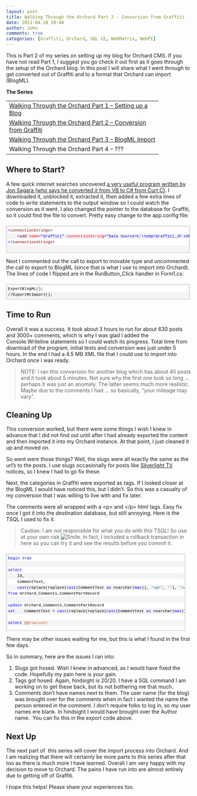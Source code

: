 ```yaml
---
layout: post
title: Walking Through the Orchard Part 2 - Conversion from Graffiti
date: 2011-04-28 20:48
author: John
comments: true
categories: [Graffiti, Orchard, SQL CE, WebMatrix, WebPI]
---
```

<p>This is Part 2 of my series on setting up my blog for Orchard CMS. If you have not read Part 1, I suggest you go check it out first as it goes through the setup of the Orchard blog. In this post I will share what I went through to get converted out of Graffiti and to a format that Orchard can import (BlogML).</p>
<p><strong>The Series</strong></p>
<table width="400" cellpadding="1" cellspacing="1" border="0">
<tbody>
<tr>
<td width="400" valign="top"><a href="/orchardpart1">Walking Through the Orchard Part 1 &ndash; Setting up a Blog</a></td>
</tr>
<tr>
<td width="400" valign="top"><a href="/orchardpart2">Walking Through the Orchard Part 2 &ndash; Conversion from Graffiti</a></td>
</tr>
<tr>
<td width="400" valign="top"><a href="/orchardpart3">Walking Through the Orchard Part 3 &ndash; BlogML Import</a></td>
</tr>
<tr>
<td width="400" valign="top">Walking Through the Orchard Part 4 &ndash; ???</td>
</tr>
</tbody>
</table>
<h2>Where to Start?</h2>
<p>A few quick internet searches uncovered <a href="https://bitbucket.org/jonsagara/graffititoblogml/overview">a very useful program written by Jon Sagara (who says he converted it from VB to C# from Curt C)</a>. I downloaded it, unblocked it, extracted it, then added a few extra lines of code to write statements to the output window so I could watch the conversion as it went. I also changed the pointer to the database for Graffiti, so it could find the file to convert. Pretty easy change to the app.config file:</p>
<div id="codeSnippetWrapper" style="text-align: left; line-height: 12pt; background-color: #f4f4f4; margin: 20px 0px 10px; width: 97.5%; font-family: 'Courier New', courier, monospace; direction: ltr; max-height: 200px; font-size: 8pt; overflow: auto; cursor: text; border: silver 1px solid; padding: 4px;">
<div id="codeSnippet" style="text-align: left; line-height: 12pt; background-color: #f4f4f4; width: 100%; font-family: 'Courier New', courier, monospace; direction: ltr; color: black; font-size: 8pt; overflow: visible; border-style: none; padding: 0px;">
<pre style="text-align: left; line-height: 12pt; background-color: white; margin: 0em; width: 100%; font-family: 'Courier New', courier, monospace; direction: ltr; color: black; font-size: 8pt; overflow: visible; border-style: none; padding: 0px;"><span style="color: #0000ff;">&lt;</span><span style="color: #800000;">connectionStrings</span><span style="color: #0000ff;">&gt;</span></pre>
<!--CRLF-->
<pre style="text-align: left; line-height: 12pt; background-color: #f4f4f4; margin: 0em; width: 100%; font-family: 'Courier New', courier, monospace; direction: ltr; color: black; font-size: 8pt; overflow: visible; border-style: none; padding: 0px;">    <span style="color: #0000ff;">&lt;</span><span style="color: #800000;">add</span> <span style="color: #ff0000;">name</span><span style="color: #0000ff;">="Graffiti"</span> <span style="color: #ff0000;">connectionString</span><span style="color: #0000ff;">="Data Source=C:\temp\Graffiti_JP.vdb3"</span><span style="color: #0000ff;">/&gt;</span></pre>
<!--CRLF-->
<pre style="text-align: left; line-height: 12pt; background-color: white; margin: 0em; width: 100%; font-family: 'Courier New', courier, monospace; direction: ltr; color: black; font-size: 8pt; overflow: visible; border-style: none; padding: 0px;"><span style="color: #0000ff;">&lt;/</span><span style="color: #800000;">connectionStrings</span><span style="color: #0000ff;">&gt;</span></pre>
<!--CRLF-->
<pre style="text-align: left; line-height: 12pt; background-color: #f4f4f4; margin: 0em; width: 100%; font-family: 'Courier New', courier, monospace; direction: ltr; color: black; font-size: 8pt; overflow: visible; border-style: none; padding: 0px;">    </pre>
<!--CRLF--></div>
</div>
<p>Next I commented out the call to export to movable type and uncommented the call to export to BlogML (since that is what I use to import into Orchard). The lines of code I flipped are in the RunButton_Click handler in Form1.cs:</p>
<div id="codeSnippetWrapper" style="text-align: left; line-height: 12pt; background-color: #f4f4f4; margin: 20px 0px 10px; width: 97.5%; font-family: 'Courier New', courier, monospace; direction: ltr; max-height: 200px; font-size: 8pt; overflow: auto; cursor: text; border: silver 1px solid; padding: 4px;">
<div id="codeSnippet" style="text-align: left; line-height: 12pt; background-color: #f4f4f4; width: 100%; font-family: 'Courier New', courier, monospace; direction: ltr; color: black; font-size: 8pt; overflow: visible; border-style: none; padding: 0px;">
<pre style="text-align: left; line-height: 12pt; background-color: white; margin: 0em; width: 100%; font-family: 'Courier New', courier, monospace; direction: ltr; color: black; font-size: 8pt; overflow: visible; border-style: none; padding: 0px;">ExportBlogML();</pre>
<!--CRLF-->
<pre style="text-align: left; line-height: 12pt; background-color: #f4f4f4; margin: 0em; width: 100%; font-family: 'Courier New', courier, monospace; direction: ltr; color: black; font-size: 8pt; overflow: visible; border-style: none; padding: 0px;">//ExportMtImport();</pre>
<!--CRLF--></div>
</div>
<h2>Time to Run</h2>
<p>Overall it was a success. It took about 3 hours to run for about 630 posts and 3000+ comments, which is why I was glad I added the Console.Writeline statements so I could watch its progress. Total time from download of the program, initial tests and conversion was just under 5 hours. In the end I had a 4.5 MB XML file that I could use to import into Orchard once I was ready.</p>
<blockquote>
<p>NOTE: I ran this conversion for another blog which has about 40 posts and it took about 5 minutes. Not sure why the first one took so long &hellip; perhaps it was just an anomaly. The latter seems much more realistic. Maybe due to the comments I had &hellip; so basically, &ldquo;your mileage may vary&rdquo;.</p>
</blockquote>
<h2>Cleaning Up</h2>
<p>This conversion worked, but there were some things I wish I knew in advance that I did not find out until after I had already exported the content and then imported it into my Orchard instance. At that point, I just cleaned it up and moved on.</p>
<p>So went were those things? Well, the slugs were all exactly the same as the url&rsquo;s to the posts. I use slugs occasionally for posts like <a href="http://silverlight.tv">Silverlight TV</a> notices, so I knew I had to go fix these.</p>
<p>Next, the categories in Graffiti were exported as tags. If I looked closer at the BlogML I would have noticed this, but I didn&rsquo;t. So this was a casualty of my conversion that I was willing to live with and fix later.</p>
<p>The comments were all wrapped with a &lt;p&gt; and &lt;/p&gt; html tags. Easy fix once I got it into the destination database, but still annoying. Here is the TSQL I used to fix it.</p>
<blockquote>
<p>Caution: I am not responsible for what you do with this TSQL! So use at your own risk <img src="http://images.johnpapa.net/wp-content/uploads/media/Windows-Live-Writer/Walking-Through-the-Orchard-Part-2--Conv_BE42/wlEmoticon-smile_2.png" alt="Smile" class="wlEmoticon wlEmoticon-smile" style="border-style: none;" />. In fact, I included a rollback transaction in here so you can try it and see the results before you commit it.</p>
</blockquote>
<div id="codeSnippetWrapper" style="text-align: left; line-height: 12pt; background-color: #f4f4f4; margin: 20px 0px 10px; width: 95.03%; font-family: 'Courier New', courier, monospace; direction: ltr; height: 210px; max-height: 200px; font-size: 8pt; overflow: auto; cursor: text; border: silver 1px solid; padding: 4px;">
<div id="codeSnippet" style="text-align: left; line-height: 12pt; background-color: #f4f4f4; width: 100%; font-family: 'Courier New', courier, monospace; direction: ltr; color: black; font-size: 8pt; overflow: visible; border-style: none; padding: 0px;">
<pre style="text-align: left; line-height: 12pt; background-color: white; margin: 0em; width: 100%; font-family: 'Courier New', courier, monospace; direction: ltr; color: black; font-size: 8pt; overflow: visible; border-style: none; padding: 0px;"><span style="color: #0000ff;">begin</span> <span style="color: #0000ff;">tran</span></pre>
<!--CRLF-->
<pre style="text-align: left; line-height: 12pt; background-color: #f4f4f4; margin: 0em; width: 100%; font-family: 'Courier New', courier, monospace; direction: ltr; color: black; font-size: 8pt; overflow: visible; border-style: none; padding: 0px;">&nbsp;</pre>
<!--CRLF-->
<pre style="text-align: left; line-height: 12pt; background-color: white; margin: 0em; width: 100%; font-family: 'Courier New', courier, monospace; direction: ltr; color: black; font-size: 8pt; overflow: visible; border-style: none; padding: 0px;"><span style="color: #0000ff;">select</span> </pre>
<!--CRLF-->
<pre style="text-align: left; line-height: 12pt; background-color: #f4f4f4; margin: 0em; width: 100%; font-family: 'Courier New', courier, monospace; direction: ltr; color: black; font-size: 8pt; overflow: visible; border-style: none; padding: 0px;">    Id,</pre>
<!--CRLF-->
<pre style="text-align: left; line-height: 12pt; background-color: white; margin: 0em; width: 100%; font-family: 'Courier New', courier, monospace; direction: ltr; color: black; font-size: 8pt; overflow: visible; border-style: none; padding: 0px;">    CommentText, </pre>
<!--CRLF-->
<pre style="text-align: left; line-height: 12pt; background-color: #f4f4f4; margin: 0em; width: 100%; font-family: 'Courier New', courier, monospace; direction: ltr; color: black; font-size: 8pt; overflow: visible; border-style: none; padding: 0px;">    <span style="color: #0000ff;">cast</span>(replace(replace(<span style="color: #0000ff;">cast</span>(CommentText <span style="color: #0000ff;">as</span> nvarchar(<span style="color: #0000ff;">max</span>)), <span style="color: #006080;">'&lt;p&gt;'</span>, <span style="color: #006080;">''</span>), <span style="color: #006080;">'&lt;/p&gt;'</span>, <span style="color: #006080;">''</span>) <span style="color: #0000ff;">as</span> ntext) <span style="color: #0000ff;">as</span> Expr1</pre>
<!--CRLF-->
<pre style="text-align: left; line-height: 12pt; background-color: white; margin: 0em; width: 100%; font-family: 'Courier New', courier, monospace; direction: ltr; color: black; font-size: 8pt; overflow: visible; border-style: none; padding: 0px;"><span style="color: #0000ff;">from</span> Orchard_Comments_CommentPartRecord</pre>
<!--CRLF-->
<pre style="text-align: left; line-height: 12pt; background-color: #f4f4f4; margin: 0em; width: 100%; font-family: 'Courier New', courier, monospace; direction: ltr; color: black; font-size: 8pt; overflow: visible; border-style: none; padding: 0px;">&nbsp;</pre>
<!--CRLF-->
<pre style="text-align: left; line-height: 12pt; background-color: white; margin: 0em; width: 100%; font-family: 'Courier New', courier, monospace; direction: ltr; color: black; font-size: 8pt; overflow: visible; border-style: none; padding: 0px;"><span style="color: #0000ff;">update</span> Orchard_Comments_CommentPartRecord</pre>
<!--CRLF-->
<pre style="text-align: left; line-height: 12pt; background-color: #f4f4f4; margin: 0em; width: 100%; font-family: 'Courier New', courier, monospace; direction: ltr; color: black; font-size: 8pt; overflow: visible; border-style: none; padding: 0px;"><span style="color: #0000ff;">set</span>    CommentText = <span style="color: #0000ff;">cast</span>(replace(replace(<span style="color: #0000ff;">cast</span>(CommentText <span style="color: #0000ff;">as</span> nvarchar(<span style="color: #0000ff;">max</span>)), <span style="color: #006080;">'&lt;p&gt;'</span>, <span style="color: #006080;">''</span>), <span style="color: #006080;">'&lt;/p&gt;'</span>, <span style="color: #006080;">''</span>) <span style="color: #0000ff;">as</span> ntext) </pre>
<!--CRLF-->
<pre style="text-align: left; line-height: 12pt; background-color: white; margin: 0em; width: 100%; font-family: 'Courier New', courier, monospace; direction: ltr; color: black; font-size: 8pt; overflow: visible; border-style: none; padding: 0px;">&nbsp;</pre>
<!--CRLF-->
<pre style="text-align: left; line-height: 12pt; background-color: #f4f4f4; margin: 0em; width: 100%; font-family: 'Courier New', courier, monospace; direction: ltr; color: black; font-size: 8pt; overflow: visible; border-style: none; padding: 0px;"><span style="color: #0000ff;">select</span> <span style="color: #cc6633;">@@rowcount</span></pre>
<!--CRLF-->
<pre style="text-align: left; line-height: 12pt; background-color: white; margin: 0em; width: 100%; font-family: 'Courier New', courier, monospace; direction: ltr; color: black; font-size: 8pt; overflow: visible; border-style: none; padding: 0px;">&nbsp;</pre>
<!--CRLF-->
<pre style="text-align: left; line-height: 12pt; background-color: #f4f4f4; margin: 0em; width: 100%; font-family: 'Courier New', courier, monospace; direction: ltr; color: black; font-size: 8pt; overflow: visible; border-style: none; padding: 0px;"><span style="color: #0000ff;">select</span> </pre>
<!--CRLF-->
<pre style="text-align: left; line-height: 12pt; background-color: white; margin: 0em; width: 100%; font-family: 'Courier New', courier, monospace; direction: ltr; color: black; font-size: 8pt; overflow: visible; border-style: none; padding: 0px;">    Id,</pre>
<!--CRLF-->
<pre style="text-align: left; line-height: 12pt; background-color: #f4f4f4; margin: 0em; width: 100%; font-family: 'Courier New', courier, monospace; direction: ltr; color: black; font-size: 8pt; overflow: visible; border-style: none; padding: 0px;">    CommentText</pre>
<!--CRLF-->
<pre style="text-align: left; line-height: 12pt; background-color: white; margin: 0em; width: 100%; font-family: 'Courier New', courier, monospace; direction: ltr; color: black; font-size: 8pt; overflow: visible; border-style: none; padding: 0px;"><span style="color: #0000ff;">from</span> Orchard_Comments_CommentPartRecord</pre>
<!--CRLF-->
<pre style="text-align: left; line-height: 12pt; background-color: #f4f4f4; margin: 0em; width: 100%; font-family: 'Courier New', courier, monospace; direction: ltr; color: black; font-size: 8pt; overflow: visible; border-style: none; padding: 0px;">&nbsp;</pre>
<!--CRLF-->
<pre style="text-align: left; line-height: 12pt; background-color: white; margin: 0em; width: 100%; font-family: 'Courier New', courier, monospace; direction: ltr; color: black; font-size: 8pt; overflow: visible; border-style: none; padding: 0px;">&nbsp;</pre>
<!--CRLF-->
<pre style="text-align: left; line-height: 12pt; background-color: #f4f4f4; margin: 0em; width: 100%; font-family: 'Courier New', courier, monospace; direction: ltr; color: black; font-size: 8pt; overflow: visible; border-style: none; padding: 0px;"><span style="color: #0000ff;">rollback</span> <span style="color: #0000ff;">tran</span></pre>
<!--CRLF--></div>
</div>
<p>There may be other issues waiting for me, but this is what I found in the first few days.</p>
<p>So in summary, here are the issues I ran into:</p>
<ol>
<li>Slugs got hosed. Wish I knew in advanced, as I would have fixed the code. Hopefully my pain here is your gain. </li>
<li>Tags got hosed. Again, hindsight is 20/20. I have a SQL command I am working on to get these back, but its not bothering me that much. </li>
<li>Comments don&rsquo;t have names next to them. The user name (for the blog) was brought over for the comments when in fact I wanted the name the person entered in the comment. I don&rsquo;t require folks to log in, so my user names ere blank. In hindsight I would have brought over the Author name.&nbsp; You can fix this in the export code above. </li>
</ol>
<h2>Next Up</h2>
<p>The next part of&nbsp; this series will cover the import process into Orchard. And I am realizing that there will certainly be more parts to this series after that too as there is much more I have learned. Overall I am very happy with my decision to move to Orchard. The pains I have run into are almost entirely due to getting off of Graffiti.</p>
<p>I hope this helps! Please share your experiences too.</p>

